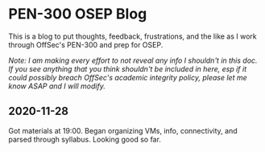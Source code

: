 # PEN-300 OSEP Blog
This is a blog to put thoughts, feedback, frustrations, and the like as I work through OffSec's PEN-300 and prep for OSEP.

*Note: I am making every effort to not reveal any info I shouldn't in this doc. If you see anything that you think shouldn't be included in here, esp if it could possibly breach OffSec's academic integrity policy, please let me know ASAP and I will modify.*

## 2020-11-28
Got materials at 19:00. Began organizing VMs, info, connectivity, and parsed through syllabus. Looking good so far.
